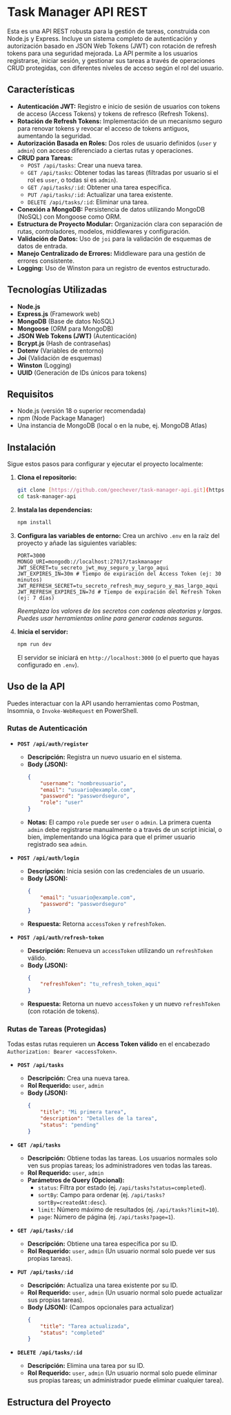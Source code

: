 # Task Manager API REST

Esta es una API REST robusta para la gestión de tareas, construida con Node.js y Express. Incluye un sistema completo de autenticación y autorización basado en JSON Web Tokens (JWT) con rotación de refresh tokens para una seguridad mejorada. La API permite a los usuarios registrarse, iniciar sesión, y gestionar sus tareas a través de operaciones CRUD protegidas, con diferentes niveles de acceso según el rol del usuario.

## Características

* **Autenticación JWT:** Registro e inicio de sesión de usuarios con tokens de acceso (Access Tokens) y tokens de refresco (Refresh Tokens).
* **Rotación de Refresh Tokens:** Implementación de un mecanismo seguro para renovar tokens y revocar el acceso de tokens antiguos, aumentando la seguridad.
* **Autorización Basada en Roles:** Dos roles de usuario definidos (`user` y `admin`) con acceso diferenciado a ciertas rutas y operaciones.
* **CRUD para Tareas:**
    * `POST /api/tasks`: Crear una nueva tarea.
    * `GET /api/tasks`: Obtener todas las tareas (filtradas por usuario si el rol es `user`, o todas si es `admin`).
    * `GET /api/tasks/:id`: Obtener una tarea específica.
    * `PUT /api/tasks/:id`: Actualizar una tarea existente.
    * `DELETE /api/tasks/:id`: Eliminar una tarea.
* **Conexión a MongoDB:** Persistencia de datos utilizando MongoDB (NoSQL) con Mongoose como ORM.
* **Estructura de Proyecto Modular:** Organización clara con separación de rutas, controladores, modelos, middlewares y configuración.
* **Validación de Datos:** Uso de `joi` para la validación de esquemas de datos de entrada.
* **Manejo Centralizado de Errores:** Middleware para una gestión de errores consistente.
* **Logging:** Uso de Winston para un registro de eventos estructurado.

## Tecnologías Utilizadas

* **Node.js**
* **Express.js** (Framework web)
* **MongoDB** (Base de datos NoSQL)
* **Mongoose** (ORM para MongoDB)
* **JSON Web Tokens (JWT)** (Autenticación)
* **Bcrypt.js** (Hash de contraseñas)
* **Dotenv** (Variables de entorno)
* **Joi** (Validación de esquemas)
* **Winston** (Logging)
* **UUID** (Generación de IDs únicos para tokens)

## Requisitos

* Node.js (versión 18 o superior recomendada)
* npm (Node Package Manager)
* Una instancia de MongoDB (local o en la nube, ej. MongoDB Atlas)

## Instalación

Sigue estos pasos para configurar y ejecutar el proyecto localmente:

1.  **Clona el repositorio:**
    ```bash
    git clone [https://github.com/geechever/task-manager-api.git](https://github.com/geechever/task-manager-api.git)
    cd task-manager-api
    ```

2.  **Instala las dependencias:**
    ```bash
    npm install
    ```

3.  **Configura las variables de entorno:**
    Crea un archivo `.env` en la raíz del proyecto y añade las siguientes variables:

    ```env
    PORT=3000
    MONGO_URI=mongodb://localhost:27017/taskmanager
    JWT_SECRET=tu_secreto_jwt_muy_seguro_y_largo_aqui
    JWT_EXPIRES_IN=30m # Tiempo de expiración del Access Token (ej: 30 minutos)
    JWT_REFRESH_SECRET=tu_secreto_refresh_muy_seguro_y_mas_largo_aqui
    JWT_REFRESH_EXPIRES_IN=7d # Tiempo de expiración del Refresh Token (ej: 7 días)
    ```
    *Reemplaza los valores de los secretos con cadenas aleatorias y largas. Puedes usar herramientas online para generar cadenas seguras.*

4.  **Inicia el servidor:**
    ```bash
    npm run dev
    ```
    El servidor se iniciará en `http://localhost:3000` (o el puerto que hayas configurado en `.env`).

## Uso de la API

Puedes interactuar con la API usando herramientas como Postman, Insomnia, o `Invoke-WebRequest` en PowerShell.

### Rutas de Autenticación

* **`POST /api/auth/register`**
    * **Descripción:** Registra un nuevo usuario en el sistema.
    * **Body (JSON):**
        ```json
        {
            "username": "nombreusuario",
            "email": "usuario@example.com",
            "password": "passwordseguro",
            "role": "user"
        }
        ```
    * **Notas:** El campo `role` puede ser `user` o `admin`. La primera cuenta `admin` debe registrarse manualmente o a través de un script inicial, o bien, implementando una lógica para que el primer usuario registrado sea `admin`.

* **`POST /api/auth/login`**
    * **Descripción:** Inicia sesión con las credenciales de un usuario.
    * **Body (JSON):**
        ```json
        {
            "email": "usuario@example.com",
            "password": "passwordseguro"
        }
        ```
    * **Respuesta:** Retorna `accessToken` y `refreshToken`.

* **`POST /api/auth/refresh-token`**
    * **Descripción:** Renueva un `accessToken` utilizando un `refreshToken` válido.
    * **Body (JSON):**
        ```json
        {
            "refreshToken": "tu_refresh_token_aqui"
        }
        ```
    * **Respuesta:** Retorna un nuevo `accessToken` y un nuevo `refreshToken` (con rotación de tokens).

### Rutas de Tareas (Protegidas)

Todas estas rutas requieren un **Access Token válido** en el encabezado `Authorization: Bearer <accessToken>`.

* **`POST /api/tasks`**
    * **Descripción:** Crea una nueva tarea.
    * **Rol Requerido:** `user`, `admin`
    * **Body (JSON):**
        ```json
        {
            "title": "Mi primera tarea",
            "description": "Detalles de la tarea",
            "status": "pending"
        }
        ```

* **`GET /api/tasks`**
    * **Descripción:** Obtiene todas las tareas. Los usuarios normales solo ven sus propias tareas; los administradores ven todas las tareas.
    * **Rol Requerido:** `user`, `admin`
    * **Parámetros de Query (Opcional):**
        * `status`: Filtra por estado (ej. `/api/tasks?status=completed`).
        * `sortBy`: Campo para ordenar (ej. `/api/tasks?sortBy=createdAt:desc`).
        * `limit`: Número máximo de resultados (ej. `/api/tasks?limit=10`).
        * `page`: Número de página (ej. `/api/tasks?page=1`).

* **`GET /api/tasks/:id`**
    * **Descripción:** Obtiene una tarea específica por su ID.
    * **Rol Requerido:** `user`, `admin` (Un usuario normal solo puede ver sus propias tareas).

* **`PUT /api/tasks/:id`**
    * **Descripción:** Actualiza una tarea existente por su ID.
    * **Rol Requerido:** `user`, `admin` (Un usuario normal solo puede actualizar sus propias tareas).
    * **Body (JSON):** (Campos opcionales para actualizar)
        ```json
        {
            "title": "Tarea actualizada",
            "status": "completed"
        }
        ```

* **`DELETE /api/tasks/:id`**
    * **Descripción:** Elimina una tarea por su ID.
    * **Rol Requerido:** `user`, `admin` (Un usuario normal solo puede eliminar sus propias tareas; un administrador puede eliminar cualquier tarea).

## Estructura del Proyecto
